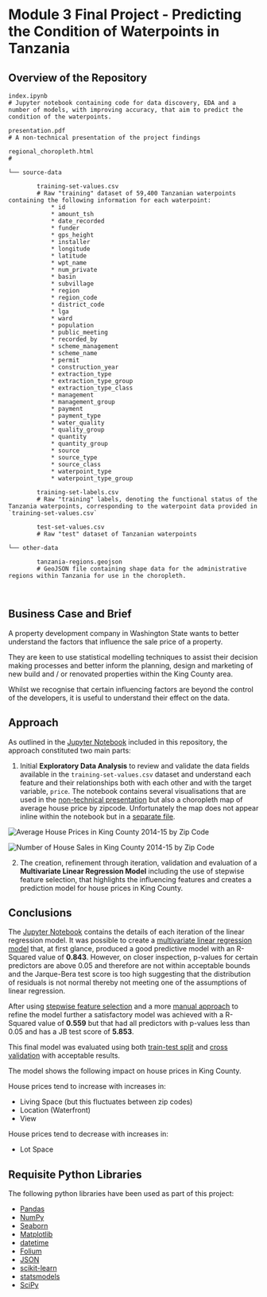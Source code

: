 # Module 3 Final Project - Predicting the Condition of Waterpoints in Tanzania


## Overview of the Repository
```
index.ipynb             
# Jupyter notebook containing code for data discovery, EDA and a number of models, with improving accuracy, that aim to predict the condition of the waterpoints.

presentation.pdf        
# A non-technical presentation of the project findings

regional_choropleth.html
# 

└── source-data 

        training-set-values.csv                 
        # Raw "training" dataset of 59,400 Tanzanian waterpoints containing the following information for each waterpoint:
            * id
            * amount_tsh
            * date_recorded
            * funder
            * gps_height
            * installer
            * longitude
            * latitude
            * wpt_name
            * num_private
            * basin
            * subvillage
            * region
            * region_code
            * district_code
            * lga
            * ward
            * population
            * public_meeting
            * recorded_by
            * scheme_management
            * scheme_name
            * permit
            * construction_year
            * extraction_type
            * extraction_type_group
            * extraction_type_class
            * management
            * management_group
            * payment
            * payment_type
            * water_quality
            * quality_group
            * quantity
            * quantity_group
            * source
            * source_type
            * source_class
            * waterpoint_type
            * waterpoint_type_group

        training-set-labels.csv
        # Raw "training" labels, denoting the functional status of the Tanzania waterpoints, corresponding to the waterpoint data provided in `training-set-values.csv`
        
        test-set-values.csv                 
        # Raw "test" dataset of Tanzanian waterpoints         

└── other-data

        tanzania-regions.geojson
        # GeoJSON file containing shape data for the administrative regions within Tanzania for use in the choropleth.



```

## Business Case and Brief

A property development company in Washington State wants to better understand the factors that influence the sale price of a property.

They are keen to use statistical modelling techniques to assist their decision making processes and better inform the planning, design and marketing of new build and / or renovated properties within the King County area.

Whilst we recognise that certain influencing factors are beyond the control of the developers, it is useful to understand their effect on the data.


## Approach

As outlined in the [Jupyter Notebook](index.ipynb) included in this repository, the approach constituted two main parts:

1. Initial **Exploratory Data Analysis** to review and validate the data fields available in the `training-set-values.csv` dataset and understand each feature and their relationships both with each other and with the target variable, `price`.  The notebook contains several visualisations that are used in the [non-technical presentation](presentation.pdf) but also a choropleth map of average house price by zipcode.  Unfortunately the map does not appear inline within the notebook but in a [separate file](zipcode_choropleth.html).

![Average House Prices in King County 2014-15 by Zip Code](house-price-choropleth.png)

![Number of House Sales in King County 2014-15 by Zip Code](number-of-house-sales-by-zipcode.png)

2. The creation, refinement through iteration, validation and evaluation of a **Multivariate Linear Regression Model** including the use of stepwise feature selection, that highlights the influencing features and creates a prediction model for house prices in King County.


## Conclusions

The [Jupyter Notebook](index.ipynb#linear-regression) contains the details of each iteration of the linear regression model.  It was possible to create a [multivariate linear regression model](index.ipynb#model-v10) that, at first glance, produced a good predictive model with an R-Squared value of **0.843**.  However, on closer inspection, p-values for certain predictors are above 0.05 and therefore are not within acceptable bounds and the Jarque-Bera test score is too high suggesting that the distribution of residuals is not normal thereby not meeting one of the assumptions of linear regression.

After using [stepwise feature selection](index.ipynb#model-v11) and a more [manual approach](index.ipynb#model-v12) to refine the model further a satisfactory model was achieved with a R-Squared value of **0.559** but that had all predictors with p-values less than 0.05 and has a JB test score of **5.853**.

This final model was evaluated using both [train-test split](index.ipynb#model-evaluation-train-test-split) and [cross validation](index.ipynb#model-evaluation-cross-validation) with acceptable results.

The model shows the following impact on house prices in King County.

House prices tend to increase with increases in:
* Living Space (but this fluctuates between zip codes)
* Location (Waterfront)
* View

House prices tend to decrease with increases in:
* Lot Space



## Requisite Python Libraries

The following python libraries have been used as part of this project:

* [Pandas](https://pandas.pydata.org/)
* [NumPy](https://numpy.org/)
* [Seaborn](https://seaborn.pydata.org/)
* [Matplotlib](https://matplotlib.org/)
* [datetime](https://docs.python.org/3/library/datetime.html)
* [Folium](https://python-visualization.github.io/folium/)
* [JSON](https://docs.python.org/3/library/json.html)
* [scikit-learn](https://scikit-learn.org/)
* [statsmodels](https://www.statsmodels.org/stable/index.html)
* [SciPy](https://www.scipy.org/)